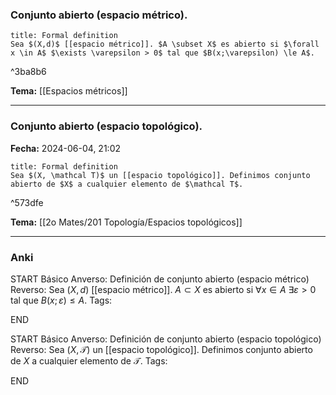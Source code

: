 ### Conjunto abierto (espacio métrico).

```ad-formal
title: Formal definition
Sea $(X,d)$ [[espacio métrico]]. $A \subset X$ es abierto si $\forall x \in A$ $\exists \varepsilon > 0$ tal que $B(x;\varepsilon) \le A$.
```

^3ba8b6

**Tema:** [[Espacios métricos]]

---
### Conjunto abierto (espacio topológico).

**Fecha:** 2024-06-04, 21:02

```ad-formal
title: Formal definition
Sea $(X, \mathcal T)$ un [[espacio topológico]]. Definimos conjunto abierto de $X$ a cualquier elemento de $\mathcal T$.
```

^573dfe

**Tema:** [[2o Mates/201 Topología/Espacios topológicos]]

---
### Anki

START
Básico
Anverso: Definición de conjunto abierto (espacio métrico)
Reverso: Sea $(X,d)$ [[espacio métrico]]. $A \subset X$ es abierto si $\forall x \in A$ $\exists \varepsilon > 0$ tal que $B(x;\varepsilon) \le A$.
Tags:
<!--ID: 1727083427888-->
END

START
Básico
Anverso: Definición de conjunto abierto (espacio topológico)
Reverso: Sea $(X, \mathcal T)$ un [[espacio topológico]]. Definimos conjunto abierto de $X$ a cualquier elemento de $\mathcal T$.
Tags:
<!--ID: 1727083427890-->
END